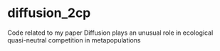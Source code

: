 # diffusion_2cp
Code related to my paper Diffusion plays an unusual role in ecological  quasi-neutral competition in metapopulations
